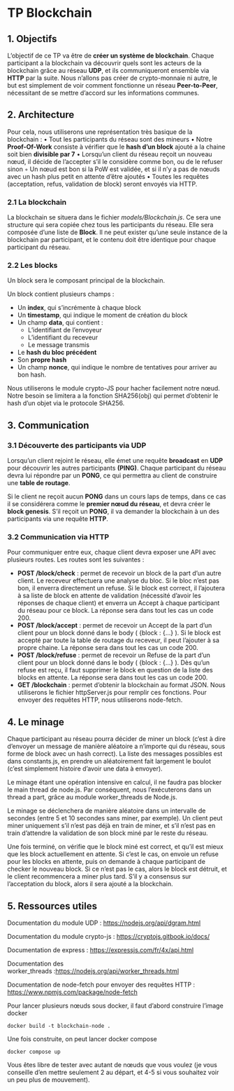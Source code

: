 # TP Blockchain

## 1. Objectifs

L’objectif de ce TP va être de **créer un système de blockchain**. 
Chaque participant a la blockchain va découvrir quels sont les acteurs de la blockchain grâce au réseau **UDP**, et ils communiqueront ensemble via **HTTP** par la suite. 
Nous n’allons pas créer de crypto-monnaie ni autre, le but est simplement de voir comment fonctionne un réseau **Peer-to-Peer**, nécessitant de se mettre d’accord sur les informations communes. 

## 2. Architecture

Pour cela, nous utiliserons une représentation très basique de la blockchain :
    • Tout les participants du réseau sont des mineurs
    • Notre **Proof-Of-Work** consiste à vérifier que le **hash d’un block** ajouté a la chaine soit bien **divisible par 7**
    • Lorsqu’un client du réseau reçoit un nouveau nœud, il décide de l’accepter s’il le considère comme bon, ou de le refuser sinon
        ◦ Un nœud est bon si la PoW est validée, et si il n’y a pas de nœuds avec un hash plus petit en attente d’être ajoutés
    • Toutes les requêtes (acceptation, refus, validation de block) seront envoyés via HTTP. 

### 2.1 La blockchain

La blockchain se situera dans le fichier *models/Blockchain.js*. 
Ce sera une structure qui sera copiée chez tous les participants du réseau. 
Elle sera composée d’une liste de **Block**. 
Il ne peut exister qu’une seule instance de la blockchain par participant, et le contenu doit être identique pour chaque participant du réseau.

### 2.2 Les blocks

Un block sera le composant principal de la blockchain.

Un block contient plusieurs champs : 
- Un **index**, qui s’incrémente à chaque block
- Un **timestamp**, qui indique le moment de création du block
- Un champ **data**, qui contient :
  - L’identifiant de l’envoyeur
  - L’identifiant du receveur
  - Le message transmis
- Le **hash du bloc précédent**
- Son **propre hash**
- Un champ **nonce**, qui indique le nombre de tentatives pour arriver au bon hash.

Nous utiliserons le module crypto-JS pour hacher facilement notre nœud. Notre besoin se limitera a la fonction SHA256(obj) qui permet d’obtenir le hash d’un objet via le protocole SHA256.
## 3. Communication

### 3.1 Découverte des participants via UDP

Lorsqu’un client rejoint le réseau, elle émet une requête **broadcast** en **UDP** pour découvrir les autres participants **(PING)**.
Chaque participant du réseau devra lui répondre par un **PONG**, ce qui permettra au client de construire une **table de routage**. 

Si le client ne reçoit aucun **PONG** dans un cours laps de temps, dans ce cas il se considérera comme le **premier nœud du réseau**, et devra créer le **block genesis**. 
S’il reçoit un **PONG**, il va demander la blockchain à un des participants via une requête **HTTP**. 

### 3.2 Communication via HTTP

Pour communiquer entre eux, chaque client devra exposer une API avec plusieurs routes. Les routes sont les suivantes : 
- **POST /block/check** : permet de recevoir un block de la part d’un autre client. Le receveur effectuera une analyse du bloc. Si le bloc n’est pas bon, il enverra directement un refuse.
Si le block est correct, il l’ajoutera à sa liste de block en attente de validation (nécessité d’avoir les réponses de chaque client) et enverra un Accept à chaque participant du réseau pour ce block.
La réponse sera dans tout les cas un code 200.
- **POST /block/accept** : permet de recevoir un Accept de la part d’un client pour un block donné dans le body ( {block : {…} ). Si le block est accepté par toute la table de routage du receveur, il peut l’ajouter à sa propre chaine.
La réponse sera dans tout les cas un code 200.
- **POST /block/refuse** : permet de recevoir un Refuse de la part d’un client pour un block donné dans le body ( {block : {…} ). Dès qu’un refuse est reçu, il faut supprimer le block en question de la liste des blocks en attente.
La réponse sera dans tout les cas un code 200.
- **GET /blockchain** : permet d’obtenir la blockchain au format JSON. 
Nous utiliserons le fichier httpServer.js pour remplir ces fonctions. 
Pour envoyer des requêtes HTTP, nous utiliserons node-fetch.

## 4. Le minage

Chaque participant au réseau pourra décider de miner un block (c’est à dire d’envoyer un message de manière aléatoire a n’importe qui du réseau, sous forme de block avec un hash correct). 
La liste des messages possibles est dans constants.js, en prendre un aléatoirement fait largement le boulot (c’est simplement histoire d’avoir une data à envoyer).

Le minage étant une opération intensive en calcul, il ne faudra pas blocker le main thread de node.js. 
Par conséquent, nous l’exécuterons dans un thread a part, grâce au module worker_threads de Node.js.

Le minage se déclenchera de manière aléatoire dans un intervalle de secondes (entre 5 et 10 secondes sans miner, par exemple).
Un client peut miner uniquement s’il n’est pas déjà en train de miner, et s’il n’est pas en train d’attendre la validation de son block miné par le reste du réseau.

Une fois terminé, on vérifie que le block miné est correct, et qu’il est mieux que les block actuellement en attente. 
Si c’est le cas, on envoie un refuse pour les blocks en attente, puis on demande à chaque participant de checker le nouveau block. 
Si ce n’est pas le cas, alors le block est détruit, et le client recommencera a miner plus tard.
S’il y a consensus sur l’acceptation du block, alors il sera ajouté a la blockchain. 

## 5. Ressources utiles

Documentation du module UDP : https://nodejs.org/api/dgram.html

Documentation du module crypto-js : https://cryptojs.gitbook.io/docs/

Documentation de express : https://expressjs.com/fr/4x/api.html

Documentation des worker_threads :https://nodejs.org/api/worker_threads.html

Documentation de node-fetch pour envoyer des requêtes HTTP : https://www.npmjs.com/package/node-fetch

Pour lancer plusieurs nœuds sous docker, il faut d’abord construire l’image docker 

 ```docker build -t blockchain-node .``` 
 
Une fois construite, on peut lancer docker compose

```docker compose up```

Vous êtes libre de tester avec autant de nœuds que vous voulez (je vous conseille d’en mettre seulement 2 au départ, et 4-5 si vous souhaitez voir un peu plus de mouvement). 

